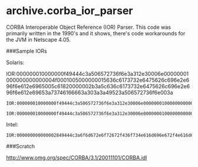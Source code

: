 archive.corba_ior_parser
========================

CORBA Interoperable Object Reference (IOR) Parser. This code was primarily written in the 1990's and it shows, there's code workarounds for the JVM in Netscape 4.05.

###Sample IORs

Solaris:

  IOR:000000010000000f49444c3a506572736f6e3a312e30006e00000001000000000000004f0001005000000015636c6173732e6475626c696e2e696f6e612e6965005c61820000002b3a5c636c6173732e6475626c696e2e696f6e612e69653a73746166663a303a3a49523a506572736f6e003a

<!-- -->

	IOR:000000010000000f49444c3a506572736f6e3a312e30006e00000001000000000000004f0001005000000015636c6173732e6475626c696e2e696f6e612e6965005c61820000002b3a5c636c6173732e6475626c696e2e696f6e612e69653a73746166663a323a3a49523a506572736f6e003a

<!-- -->

	IOR:000000010000000f49444c3a506572736f6e3a312e30006e00000001000000000000004f0001005000000015636c6173732e6475626c696e2e696f6e612e6965005c61820000002b3a5c636c6173732e6475626c696e2e696f6e612e69653a73746166663a313a3a49523a506572736f6e003a

Intel:

	IOR:000000000000002849444c3a6f6d672e6f72672f436f734e616d696e672f4e616d696e67436f6e746578743a312e3000000000010000000000000028000100000000000a3132372e302e302e3100040300000010ee97cda08bf7d9bf27d2425cea690159



###Scratch


http://www.omg.org/spec/CORBA/3.1/20011101/CORBA.idl
